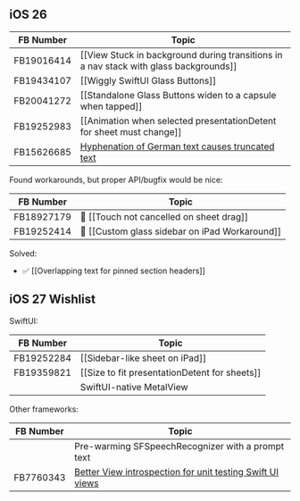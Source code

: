 ## iOS 26

| FB Number  | Topic                                                                                                   |
| ---------- | ------------------------------------------------------------------------------------------------------- |
| FB19016414 | [[View Stuck in background during transitions in a nav stack with glass backgrounds]]                   |
| FB19434107 | [[Wiggly SwiftUI Glass Buttons]]                                                                        |
| FB20041272 | [[Standalone Glass Buttons widen to a capsule when tapped]]                                             |
| FB19252983 | [[Animation when selected presentationDetent for sheet must change]]                                    |
| FB15626685 | [Hyphenation of German text causes truncated text](https://github.com/ralfebert/WrongLineBreaksExample) |

Found workarounds, but proper API/bugfix would be nice:

| FB Number  | Topic                                          |
| ---------- | ---------------------------------------------- |
| FB18927179 | 🛟 [[Touch not cancelled on sheet drag]]       |
| FB19252414 | 🛟 [[Custom glass sidebar on iPad Workaround]] |

Solved:

* ✅ [[Overlapping text for pinned section headers]]

## iOS 27 Wishlist

SwiftUI:

| FB Number  | Topic                                         |
| ---------- | --------------------------------------------- |
| FB19252284 | [[Sidebar-like sheet on iPad]]                |
| FB19359821 | [[Size to fit presentationDetent for sheets]] |
|            | SwiftUI-native MetalView                      |

Other frameworks:

| FB Number | Topic                                                                                                              |
| --------- | ------------------------------------------------------------------------------------------------------------------ |
|           | Pre-warming SFSpeechRecognizer with a prompt text                                                                  |
| FB7760343 | [Better View introspection for unit testing Swift UI views](https://mastodon.social/@ralfebert/115146012262473215) |
